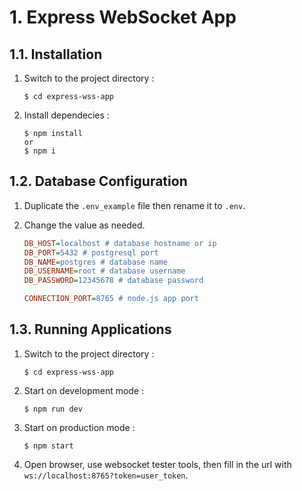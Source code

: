 # 1. Express WebSocket App

## 1.1. **Installation**

1. Switch to the project directory :

   ```console
   $ cd express-wss-app
   ```

2. Install dependecies :

   ```console
   $ npm install
   or
   $ npm i
   ```

## 1.2. **Database Configuration**

1. Duplicate the `.env_example` file then rename it to `.env`.
2. Change the value as needed.

   ```ini
   DB_HOST=localhost # database hostname or ip
   DB_PORT=5432 # postgresql port
   DB_NAME=postgres # database name
   DB_USERNAME=root # database username
   DB_PASSWORD=12345678 # database password

   CONNECTION_PORT=8765 # node.js app port
   ```

## 1.3. **Running Applications**

1. Switch to the project directory :

   ```console
   $ cd express-wss-app
   ```

2. Start on development mode :

   ```console
   $ npm run dev
   ```

3. Start on production mode :

   ```console
   $ npm start
   ```

4. Open browser, use websocket tester tools, then fill in the url with `ws://localhost:8765?token=user_token`.
